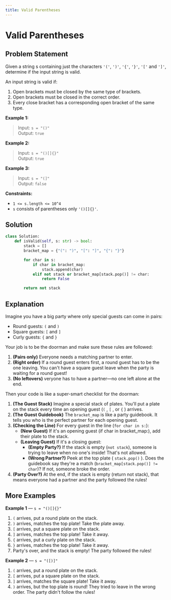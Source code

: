 ```yaml
---
title: Valid Parentheses
---
```


# Valid Parentheses

<Badge type="warning" text="LeetCode" /> <a href="https://leetcode.com/problems/valid-parentheses/" target="_blank"><Badge type="warning" text="#20" /> </a> <Badge type="info" text="🟢 Eay" /> <Badge type="info" text="Python3" /> <a href="https://github.com/noeyislearning" target="_blank"><Badge type="tip" text="Solve by @noeyislearning" /> </a>

## Problem Statement

Given a string s containing just the characters `'('`, `')'`, `'{'`, `'}'`, `'['` and `']'`, determine if the input string is valid.

An input string is valid if:

1. Open brackets must be closed by the same type of brackets.
2. Open brackets must be closed in the correct order.
3. Every close bracket has a corresponding open bracket of the same type.

**Example 1:**

> Input: `s = "()"`  
> Output: `true`

**Example 2:**

> Input: `s = "()[]{}"`  
> Output: `true`

**Example 3:**

> Input: `s = "(]"`  
> Output: `false`

**Constraints:**

- `1 <= s.length <= 10^4`
- `s` consists of parentheses only `'()[]{}'`.

## Solution

```python
class Solution:
    def isValid(self, s: str) -> bool:
        stack = []
        bracket_map = {"(": ")", "[": "]", "{": "}"}

        for char in s:
            if char in bracket_map:
                stack.append(char)
            elif not stack or bracket_map[stack.pop()] != char:
                return False

        return not stack
```

## Explanation

Imagine you have a big party where only special guests can come in pairs:

- Round guests: `(` and `)`
- Square guests: `[` and `]`
- Curly guests: `{` and `}`

Your job is to be the doorman and make sure these rules are followed:

1. **(Pairs only)** Everyone needs a matching partner to enter.
2. **(Right order)** If a round guest enters first, a round guest has to be the one leaving. You can't have a square guest leave when the party is waiting for a round guest!
3. **(No leftovers)** veryone has to have a partner—no one left alone at the end.

Then your code is like a super-smart checklist for the doorman:

1. **(The Guest Stack)** Imagine a special stack of plates. You'll put a plate on the stack every time an opening guest (`(` , `[` , or `{` ) arrives.
2. **(The Guest Guidebook)** The `bracket_map` is like a party guidebook. It tells you who is the perfect partner for each opening guest.
3. **(Checking the Line)** For every guest in the line (`for char in s:`):
   - **(New Guest)** If it's an opening guest (if char in bracket_map:), add their plate to the stack.
   - **(Leaving Guest)** If it's a closing guest:
     - **(Empty Party?)** If the stack is empty (`not stack`), someone is trying to leave when no one's inside! That's not allowed.
     - **(Wrong Partner?)** Peek at the top plate ( `stack.pop()` ). Does the guidebook say they're a match (`bracket_map[stack.pop()] != char`)? If not, someone broke the order.
4. **(Party Over?)** At the end, if the stack is empty (return not stack), that means everyone had a partner and the party followed the rules!

## More Examples

**Example 1** — `s = "()[]{}"` <Badge type="warning" text="@noeyislearning" />

1. `(` arrives, put a round plate on the stack.
2. `)` arrives, matches the top plate! Take the plate away.
3. `[` arrives, put a square plate on the stack.
4. `]` arrives, matches the top plate! Take it away.
5. `{` arrives, put a curly plate on the stack.
6. `}` arrives, matches the top plate! Take it away.
7. Party's over, and the stack is empty! The party followed the rules!

**Example 2** — `s = "([)]"` <Badge type="warning" text="@noeyislearning" />

1. `(` arrives, put a round plate on the stack.
2. `[` arrives, put a square plate on the stack.
3. `]` arrives, matches the square plate! Take it away.
4. `)` arrives, but the top plate is round! They tried to leave in the wrong order. The party didn't follow the rules!
